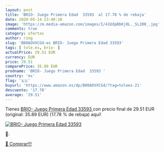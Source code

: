 ```yaml
---
layout: post
title: 'BRIO- Juego Primera Edad  33593  al 17.78 % de rebaja'
date: 2020-05-14 23:40:10
image: 'https://m.media-amazon.com/images/I/41UdpBbKj0L._SL200_.jpg'
comments: true
category: ofertas
author: ring
slug: 'B00AOVXCG4-es BRIO- Juego Primera Edad 33593'
tags: [ tole.es, brio- ]
actualPrice: 29.51 EUR
currency: EUR
price: 29.51
comparePrice: 35.89 EUR
prodname: 'BRIO- Juego Primera Edad  33593 '
country: 'es'
flag: '🇪🇸'
buyurl: 'https://www.amazon.es/dp/B00AOVXCG4/?tag=tolees-21'
descuento: '17.78'
average: '29.51'
---
```


Tienes [BRIO- Juego Primera Edad  33593 ](https://www.amazon.es/dp/B00AOVXCG4/?tag=tolees-21) con precio final de  29.51 EUR (original: 35.89 EUR) (17.78 %  de rebaja) aqui!

[![BRIO- Juego Primera Edad  33593 ](https://m.media-amazon.com/images/I/41UdpBbKj0L._SL200_.jpg)](https://www.amazon.es/dp/B00AOVXCG4/?tag=tolees-21)

🔎:


[🛒 Comprar!!!](https://www.amazon.es/dp/B00AOVXCG4/?tag=tolees-21)
